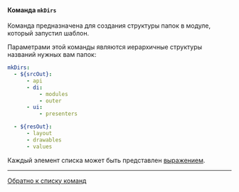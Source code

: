 #### Команда `mkDirs`

Команда предназначена для создания структуры папок в модуле, который запустил шаблон.

Параметрами этой команды являются иерархичные структуры названий нужных вам папок:

```yaml
mkDirs:
  - ${srcOut}:
      - api
      - di:
          - modules
          - outer
      - ui:
          - presenters

  - ${resOut}:
      - layout
      - drawables
      - values
```

Каждый элемент списка может быть представлен [выражением](/docs/ru/EXPRESSIONS.md).

--- 

[Обратно к списку команд](/docs/ru/recipe_content/RECIPE.md)